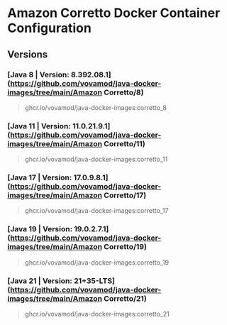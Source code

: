 # Amazon Corretto Docker Container Configuration

## Versions

### [Java 8 | Version: 8.392.08.1](https://github.com/vovamod/java-docker-images/tree/main/Amazon Corretto/8)
> ghcr.io/vovamod/java-docker-images:corretto_8

### [Java 11 | Version: 11.0.21.9.1](https://github.com/vovamod/java-docker-images/tree/main/Amazon Corretto/11)
> ghcr.io/vovamod/java-docker-images:corretto_11

### [Java 17 | Version: 17.0.9.8.1](https://github.com/vovamod/java-docker-images/tree/main/Amazon Corretto/17)
> ghcr.io/vovamod/java-docker-images:corretto_17

### [Java 19 | Version: 19.0.2.7.1](https://github.com/vovamod/java-docker-images/tree/main/Amazon Corretto/19)
> ghcr.io/vovamod/java-docker-images:corretto_19

### [Java 21 | Version: 21+35-LTS](https://github.com/vovamod/java-docker-images/tree/main/Amazon Corretto/21)
> ghcr.io/vovamod/java-docker-images:corretto_21
